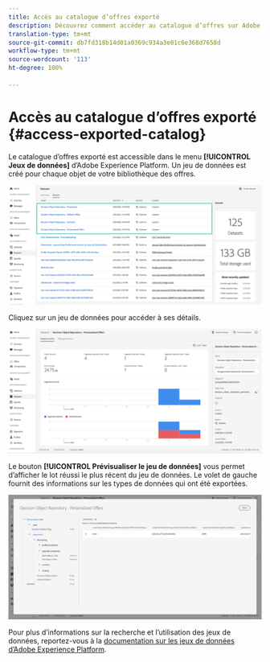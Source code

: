 ```yaml
---
title: Accès au catalogue d’offres exporté
description: Découvrez comment accéder au catalogue d’offres sur Adobe Experience Platform une fois qu’il a été exporté.
translation-type: tm+mt
source-git-commit: db7fd318b14d01a0369c934a3e01c6e368d7658d
workflow-type: tm+mt
source-wordcount: '113'
ht-degree: 100%

---
```


# Accès au catalogue d’offres exporté {#access-exported-catalog}

Le catalogue d’offres exporté est accessible dans le menu **[!UICONTROL Jeux de données]** d’Adobe Experience Platform. Un jeu de données est créé pour chaque objet de votre bibliothèque des offres.

![](../../assets/datasets-list.png)

Cliquez sur un jeu de données pour accéder à ses détails.

![](../../assets/dataset-activity.png)

Le bouton **[!UICONTROL Prévisualiser le jeu de données]** vous permet d’afficher le lot réussi le plus récent du jeu de données. Le volet de gauche fournit des informations sur les types de données qui ont été exportées.

![](../../assets/dataset-preview.png)

Pour plus d’informations sur la recherche et l’utilisation des jeux de données, reportez-vous à la [documentation sur les jeux de données d’Adobe Experience Platform](https://experienceleague.adobe.com/docs/experience-platform/catalog/datasets/user-guide.html?lang=fr#getting-started).
